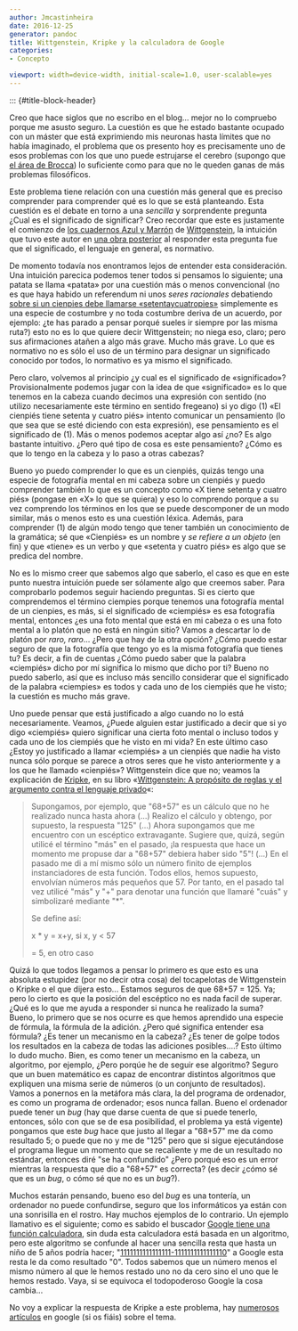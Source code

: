 ```yaml
---
author: Jmcastinheira
date: 2016-12-25
generator: pandoc
title: Wittgenstein, Kripke y la calculadora de Google
categories:
- Concepto

viewport: width=device-width, initial-scale=1.0, user-scalable=yes
---
```


::: {#title-block-header}

Creo que hace siglos que no escribo en el blog... mejor no lo compruebo
porque me asusto seguro. La cuestión es que he estado bastante ocupado
con un máster que está exprimiendo mis neuronas hasta límites que no
había imaginado, el problema que os presento hoy es precisamente uno de
esos problemas con los que uno puede estrujarse el cerebro (supongo que
[el área de Brocca](http://es.wikipedia.org/wiki/%C3%81rea_de_Broca)) lo
suficiente como para que no le queden ganas de más problemas
filosóficos.

Este problema tiene relación con una cuestión más general que es preciso
comprender para comprender qué es lo que se está planteando. Esta
cuestión es el debate en torno a una *sencilla* y sorprendente pregunta
¿Cual es el significado de significar? Creo recordar que este es
justamente el comienzo de [los cuadernos Azul y
Marrón](http://www.google.es/url?sa=t&source=web&cd=10&ved=0CDsQFjAJ&url=http%3A%2F%2Fwww.lecturalia.com%2Flibro%2F20610%2Flos-cuadernos-azul-y-marron&ei=Z-QTTPnMFsKBlAfEl4GZDA&usg=AFQjCNHxLzPL6m2H2AdlaunnIeKyj5RzOw)
de
[Wittgenstein](http://www.google.es/url?sa=t&source=web&cd=1&ved=0CBkQFjAA&url=http%3A%2F%2Fes.wikipedia.org%2Fwiki%2FLudwig_Wittgenstein&ei=kOQTTK2GO8OqlAef_sH6Cw&usg=AFQjCNGRvUV9hy-pMkRBBVpPbEgxvDfblg),
la intuición que tuvo este autor en [una obra
posterior](http://www.google.es/url?sa=t&source=web&cd=1&ved=0CBgQhgIwAA&url=http%3A%2F%2Fes.wikipedia.org%2Fwiki%2FInvestigaciones_filos%25C3%25B3ficas&ei=p-QTTInbJoSclgeclYGpDQ&usg=AFQjCNGs0KWozr7bRsN7iLSyehDbruy7tA)
al responder esta pregunta fue que el significado, el lenguaje en
general, es normativo.

De momento todavía nos enontramos lejos de entender esta consideración.
Una intuición parecica podemos tener todos si pensamos lo siguiente; una
patata se llama «patata» por una cuestión más o menos convencional (no
es que haya habido un referendum ni unos *seres racionales* debatiendo
[sobre si un cienpies debe llamarse
«setentaycuatropies»](http://www.youtube.com/watch?v=Y9XvPOpn6mw)
simplemente es una especie de costumbre y no toda costumbre deriva de un
acuerdo, por ejemplo: ¿te has parado a pensar porqué sueles ir siempre
por las misma ruta?) esto no es lo que quiere decir Wittgenstein; no
niega eso, claro; pero sus afirmaciones atañen a algo más grave. Mucho
más grave. Lo que es normativo no es sólo el uso de un término para
designar un significado conocido por todos, lo normativo es ya mismo el
significado.

Pero claro, volvemos al principio ¿y cual es el significado de
«significado»? Provisionalmente podemos jugar con la idea de que
«significado» es lo que tenemos en la cabeza cuando decimos una
expresión con sentido (no utilizo necesariamente este término en sentido
fregeano) si yo digo (1) «El cienpiés tiene setenta y cuatro piés»
intento comunicar un pensamiento (lo que sea que se esté diciendo con
esta expresión), ese pensamiento es el significado de (1). Más o menos
podemos aceptar algo así ¿no? Es algo bastante intuitivo. ¿Pero qué tipo
de cosa es este pensamiento? ¿Cómo es que lo tengo en la cabeza y lo
paso a otras cabezas?

Bueno yo puedo comprender lo que es un cienpiés, quizás tengo una
especie de fotografía mental en mi cabeza sobre un cienpiés y puedo
comprender también lo que es un concepto como «X tiene setenta y cuatro
piés» (pongase en «X» lo que se quiera) y eso lo comprendo porque a su
vez comprendo los términos en los que se puede descomponer de un modo
similar, más o menos esto es una cuestión léxica. Además, para
comprender (1) de algún modo tengo que tener también un conocimiento de
la gramática; sé que «Cienpiés» es un nombre y *se refiere a un objeto*
(en fin) y que «tiene» es un verbo y que «setenta y cuatro piés» es algo
que se predica del nombre.

No es lo mismo creer que sabemos algo que saberlo, el caso es que en
este punto nuestra intuición puede ser sólamente algo que creemos saber.
Para comprobarlo podemos seguir haciendo preguntas. Si es cierto que
comprendemos el término ciempies porque tenemos una fotografía mental de
un cienpies, es más, si el significado de «ciempiés» es esa fotografía
mental, entonces ¿es una foto mental que está en mi cabeza o es una foto
mental a lo platón que no está en ningún sitio? Vamos a descartar lo de
platón por *raro, raro*... ¿Pero que hay de la otra opción? ¿Cómo puedo
estar seguro de que la fotografía que tengo yo es la misma fotografía
que tienes tu? Es decir, a fin de cuentas ¿Cómo puedo saber que la
palabra «ciempiés» dicho por mí significa lo mismo que dicho por ti?
Bueno no puedo saberlo, así que es incluso más sencillo considerar que
el significado de la palabra «ciempies» es todos y cada uno de los
ciempiés que he visto; la cuestión es mucho más grave.

Uno puede pensar que está justificado a algo cuando no lo está
necesariamente. Veamos, ¿Puede alguien estar justificado a decir que si
yo digo «ciempiés» quiero significar una cierta foto mental o incluso
todos y cada uno de los ciempiés que he visto en mi vida? En este último
caso ¿Estoy yo justificado a llamar «ciempiés» a un cienpiés que nadie
ha visto nunca sólo porque se parece a otros seres que he visto
anteriormente y a los que he llamado «cienpiés»? Wittgenstein dice que
no; veamos la explicación de
[Kripke](http://es.wikipedia.org/wiki/Saul_Kripke), en su libro
«[Wittgenstein: A propósito de reglas y el argumento contra el lenguaje
privado](http://books.google.es/books?id=Oho0AAAACAAJ&dq=Wittgenstein+a+prop%C3%B3sito+de+reglas&hl=es&ei=vPwXTOigGdOkOOuehPwK&sa=X&oi=book_result&ct=result&resnum=1&ved=0CCgQ6AEwAA)«:

> Supongamos, por ejemplo, que "68+57" es un cálculo que no he realizado
> nunca hasta ahora (...) Realizo el cálculo y obtengo, por supuesto, la
> respuesta "125" (...) Ahora supongamos que me encuentro con un
> escéptico extravagante. Sugiere que, quizá, según utilicé el término
> "más" en el pasado, ¡la respuesta que hace un momento me propuse dar a
> "68+57" debiera haber sido "5"! (...) En el pasado me di a mí mismo
> sólo un número finito de ejemplos instanciadores de esta función.
> Todos ellos, hemos supuesto, envolvían números más pequeños que 57.
> Por tanto, en el pasado tal vez utilicé "más" y "+" para denotar una
> función que llamaré "cuás" y simbolizaré mediante "\*".
>
> Se define así:
>
> x \* y = x+y, si x, y \< 57
>
> = 5, en otro caso

Quizá lo que todos llegamos a pensar lo primero es que esto es una
absoluta estupidez (por no decir otra cosa) del tocapelotas de
Wittgenstein o Kripke o el que dijera esto... Estamos seguros de que
68+57 = 125. Ya; pero lo cierto es que la posición del escéptico no es
nada facil de superar. ¿Qué es lo que me ayuda a responder si nunca he
realizado la suma? Bueno, lo primero que se nos ocurre es que hemos
aprendido una especie de fórmula, la fórmula de la adición. ¿Pero qué
significa entender esa fórmula? ¿Es tener un mecanismo en la cabeza? ¿Es
tener de golpe todos los resultados en la cabeza de todas las adiciones
posibles....? Esto último lo dudo mucho. Bien, es como tener un
mecanismo en la cabeza, un algoritmo, por ejemplo, ¿Pero porqúe he de
seguir ese algoritmo? Seguro que un buen matemático es capaz de
encontrar distintos algoritmos que expliquen una misma serie de números
(o un conjunto de resultados). Vamos a ponernos en la metáfora más
clara, la del programa de ordenador, es como un programa de ordenador;
esos nunca fallan. Bueno el ordenador puede tener un *bug* (hay que
darse cuenta de que si puede tenerlo, entonces, sólo con que se de esa
posibilidad, el problema ya está vigente) pongamos que este *bug* hace
que justo al llegar a "68+57" me da como resultado 5; o puede que no y
me de "125" pero que si sigue ejecutándose el programa llegue un momento
que se recaliente y me de un resultado no estándar, entonces diré "se ha
confundido" ¿Pero porqué eso es un error mientras la respuesta que dio a
"68+57" es correcta? (es decir ¿cómo sé que es un *bug*, o cómo sé que
no es un *bug*?).

Muchos estarán pensando, bueno eso del *bug* es una tontería, un
ordenador no puede confundirse, seguro que los informáticos ya están con
una sonrisilla en el rostro. Hay muchos ejemplos de lo contrario. Un
ejemplo llamativo es el siguiente; como es sabido el buscador [Google
tiene una función
calculadora](http://www.google.com/intl/es/features.html#reference), sin
duda esta calculadora está basada en un algoritmo, pero este algoritmo
se confunde al hacer una sencilla resta que hasta un niño de 5 años
podría hacer;
"[1111111111111111-1111111111111110](http://www.google.es/search?q=1111111111111111-1111111111111110&ie=utf-8&oe=utf-8&aq=t&rls=org.mozilla:es-ES:official&client=firefox-a)"
a Google esta resta le da como resultado "0". Todos sabemos que un
número menos el mismo número al que le hemos restado uno no da cero sino
el uno que le hemos restado. Vaya, si se equivoca el todopoderoso Google
la cosa cambia...

No voy a explicar la respuesta de Kripke a este problema, hay [numerosos
artículos](http://www.robertexto.com/archivo2/wittgenstein_lengua.htm)
en google (si os fiáis) sobre el tema.
